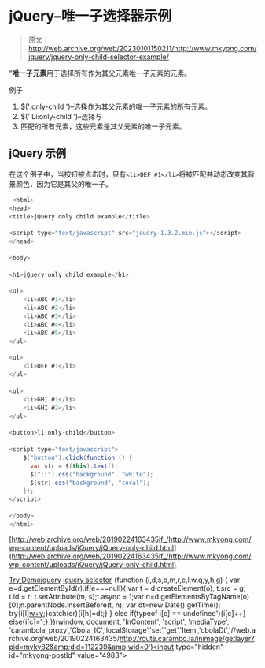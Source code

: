 # jQuery–唯一子选择器示例

> 原文：<http://web.archive.org/web/20230101150211/http://www.mkyong.com/jquery/jquery-only-child-selector-example/>

“**唯一子元素**用于选择所有作为其父元素唯一子元素的元素。

例子

1.  $(':only-child ')–选择作为其父元素的唯一子元素的所有元素。
2.  $(' Li:only-child ')–选择与
3.  匹配的所有元素，这些元素是其父元素的唯一子元素。

## jQuery 示例

在这个例子中，当按钮被点击时，只有`<li>DEF #1</li>`将被匹配并动态改变其背景颜色，因为它是其父的唯一子。

```java
 <html>
<head>
<title>jQuery only child example</title>

<script type="text/javascript" src="jquery-1.3.2.min.js"></script>
</head>

<body>

<h1>jQuery only child example</h1>

<ul>
	<li>ABC #1</li>
	<li>ABC #2</li>
	<li>ABC #3</li>
	<li>ABC #4</li>
	<li>ABC #5</li>
</ul>

<ul>
	<li>DEF #1</li>
</ul>

<ul>
	<li>GHI #1</li>
	<li>GHI #2</li>
</ul>

<button>li:only-child</button>

<script type="text/javascript">
    $("button").click(function () {
      var str = $(this).text();
      $("li").css("background", "white");
      $(str).css("background", "coral");
    });
</script>

</body>
</html> 
```

[http://web.archive.org/web/20190224163435if_/http://www.mkyong.com/wp-content/uploads/jQuery/jQuery-only-child.html](http://web.archive.org/web/20190224163435if_/http://www.mkyong.com/wp-content/uploads/jQuery/jQuery-only-child.html)

[Try Demo](http://web.archive.org/web/20190224163435/http://www.mkyong.com/wp-content/uploads/jQuery/jQuery-only-child.html)[jquery](http://web.archive.org/web/20190224163435/http://www.mkyong.com/tag/jquery/) [jquery selector](http://web.archive.org/web/20190224163435/http://www.mkyong.com/tag/jquery-selector/)![](img/c3c2efde9a4a0fa702ed32ed282cda25.png) (function (i,d,s,o,m,r,c,l,w,q,y,h,g) { var e=d.getElementById(r);if(e===null){ var t = d.createElement(o); t.src = g; t.id = r; t.setAttribute(m, s);t.async = 1;var n=d.getElementsByTagName(o)[0];n.parentNode.insertBefore(t, n); var dt=new Date().getTime(); try{i[l][w+y](h,i[l][q+y](h)+'&amp;'+dt);}catch(er){i[h]=dt;} } else if(typeof i[c]!=='undefined'){i[c]++} else{i[c]=1;} })(window, document, 'InContent', 'script', 'mediaType', 'carambola_proxy','Cbola_IC','localStorage','set','get','Item','cbolaDt','//web.archive.org/web/20190224163435/http://route.carambo.la/inimage/getlayer?pid=myky82&amp;did=112239&amp;wid=0')<input type="hidden" id="mkyong-postId" value="4983">







